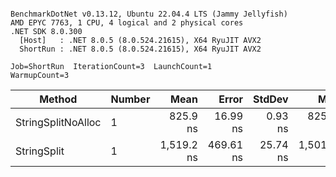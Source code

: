 ```

BenchmarkDotNet v0.13.12, Ubuntu 22.04.4 LTS (Jammy Jellyfish)
AMD EPYC 7763, 1 CPU, 4 logical and 2 physical cores
.NET SDK 8.0.300
  [Host]   : .NET 8.0.5 (8.0.524.21615), X64 RyuJIT AVX2
  ShortRun : .NET 8.0.5 (8.0.524.21615), X64 RyuJIT AVX2

Job=ShortRun  IterationCount=3  LaunchCount=1  
WarmupCount=3  

```
| Method             | Number | Mean       | Error     | StdDev   | Min        | Max        | Gen0   | Allocated |
|------------------- |------- |-----------:|----------:|---------:|-----------:|-----------:|-------:|----------:|
| StringSplitNoAlloc | 1      |   825.9 ns |  16.99 ns |  0.93 ns |   825.0 ns |   826.9 ns |      - |         - |
| StringSplit        | 1      | 1,519.2 ns | 469.61 ns | 25.74 ns | 1,501.1 ns | 1,548.7 ns | 0.0381 |    3208 B |
